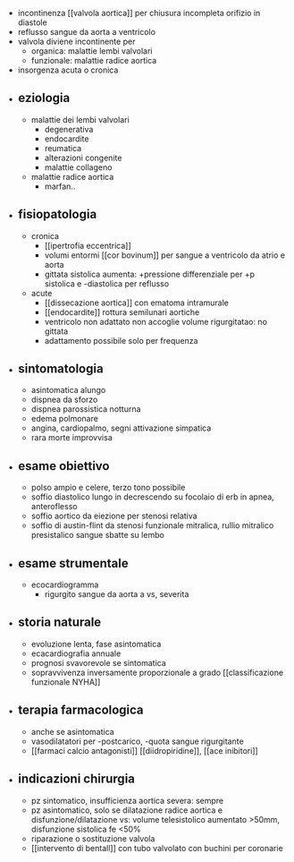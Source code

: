 - incontinenza [[valvola aortica]] per chiusura incompleta orifizio in diastole
- reflusso sangue da aorta a ventricolo
- valvola diviene incontinente per
	- organica: malattie lembi valvolari
	- funzionale: malattie radice aortica
- insorgenza acuta o cronica
- ## eziologia
	- malattie dei lembi valvolari
		- degenerativa
		- endocardite
		- reumatica
		- alterazioni congenite
		- malattie collageno
	- malattie radice aortica
		- marfan..
- ## fisiopatologia
	- cronica
		- [[ipertrofia eccentrica]]
		- volumi entormi [[cor bovinum]] per sangue a ventricolo da atrio e aorta
		- gittata sistolica aumenta: +pressione differenziale per +p sistolica e -diastolica per reflusso
	- acute
		- [[dissecazione aortica]] con ematoma intramurale
		- [[endocardite]] rottura semilunari aortiche
		- ventricolo non adattato non accoglie volume rigurgitatao: no gittata
		- adattamento possibile solo per frequenza
- ## sintomatologia
	- asintomatica alungo
	- dispnea da sforzo
	- dispnea parossistica notturna
	- edema polmonare
	- angina, cardiopalmo, segni attivazione simpatica
	- rara morte improvvisa
- ## esame obiettivo
	- polso ampio e celere, terzo tono possibile
	- soffio diastolico lungo in decrescendo su focolaio di erb in apnea, anteroflesso
	- soffio aortico da eiezione per stenosi relativa
	- soffio di austin-flint da stenosi funzionale mitralica, rullio mitralico presistalico sangue sbatte su lembo
- ## esame strumentale
	- ecocardiogramma
		- rigurgito sangue da aorta a vs, severita
- ## storia naturale
	- evoluzione lenta, fase asintomatica
	- ecacardiografia annuale
	- prognosi svavorevole se sintomatica
	- sopravvivenza inversamente proporzionale a grado [[classificazione funzionale NYHA]]
- ## terapia farmacologica
	- anche se asintomatica
	- vasodilatatori per -postcarico, -quota sangue rigurgitante
	- [[farmaci calcio antagonisti]] [[diidropiridine]], [[ace inibitori]]
- ## indicazioni chirurgia
	- pz sintomatico, insufficienza aortica severa: sempre
	- pz asintomatico, solo se dilatazione radice aortica e disfunzione/dilatazione vs: volume telesistolico aumentato >50mm, disfunzione sistolica fe <50%
	- riparazione o sostituzione valvola
	- [[intervento di bentall]] con tubo valvolato con buchini per coronarie